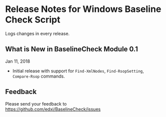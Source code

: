 # Release Notes for Windows Baseline Check Script

Logs changes in every release.

## What is New in BaselineCheck Module 0.1

Jan 11, 2018

* Initial release with support for `Find-XmlNodes`, `Find-RsopSetting`, `Compare-Rsop` commands.

## Feedback

Please send your feedback to <https://github.com/edxi/BaselineCheck/issues>